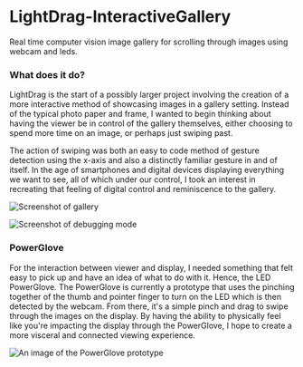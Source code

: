 # LightDrag-InteractiveGallery
 Real time computer vision image gallery for scrolling through images using webcam and leds.

### What does it do?

LightDrag is the start of a possibly larger project involving the creation of a more interactive method of showcasing images in a gallery setting.  Instead of the typical photo paper and frame, I wanted to begin thinking about having the viewer be in control of the gallery themselves, either choosing to spend more time on an image, or perhaps just swiping past.  

The action of swiping was both an easy to code method of gesture detection using the x-axis and also a distinctly familiar gesture in and of itself.  In the age of smartphones and digital devices displaying everything we want to see, all of which under our control, I took an interest in recreating that feeling of digital control and reminiscence to the gallery.

![Screenshot of gallery](https://www.github.com/url/to/a/screenshot/in/your/repo)  

![Screenshot of debugging mode](https://www.github.com/url/to/a/screenshot/in/your/repo)  

### PowerGlove

For the interaction between viewer and display, I needed something that felt easy to pick up and have an idea of what to do with it.  Hence, the LED PowerGlove.  The PowerGlove is currently a prototype that uses the pinching together of the thumb and pointer finger to turn on the LED which is then detected by the webcam.  From there, it's a simple pinch and drag to swipe through the images on the display.  By having the ability to physically feel like you're impacting the display through the PowerGlove, I hope to create a more visceral and connected viewing experience. 

![An image of the PowerGlove prototype](https://www.github.com/url/to/a/screenshot/in/your/repo)  

